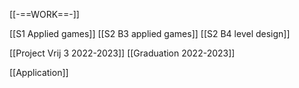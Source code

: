 [[-==WORK==-]]

[[S1 Applied games]]
[[S2 B3 applied games]]
[[S2 B4 level design]]

[[Project Vrij 3 2022-2023]]
[[Graduation 2022-2023]]

[[Application]]
